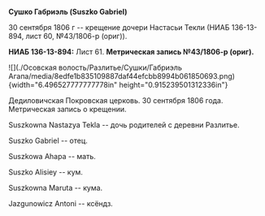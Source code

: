 **Сушко Габриэль (Suszko Gabriel)**

30 сентября 1806 г -- крещение дочери Настасьи Текли (НИАБ 136-13-894,
лист 60, №43/1806-р (ориг)).

**НИАБ 136-13-894:** Лист 61. **Метрическая запись №43/1806-р (ориг).**

![](./Осовская волость/Разлитье/Сушки/Габриэль Агапа/media/8edfe1b835109887daf44efcbb8994b061850693.png){width="6.496527777777778in"
height="0.915239501312336in"}

Дедиловичская Покровская церковь. 30 сентября 1806 года. Метрическая
запись о крещении.

Suszkowna Nastazya Tekla -- дочь родителей с деревни Разлитье.

Suszko Gabriel -- отец.

Suszkowa Ahapa -- мать.

Suszko Alisiey -- кум.

Suszkowna Maruta -- кума.

Jazgunowicz Antoni -- ксёндз.
